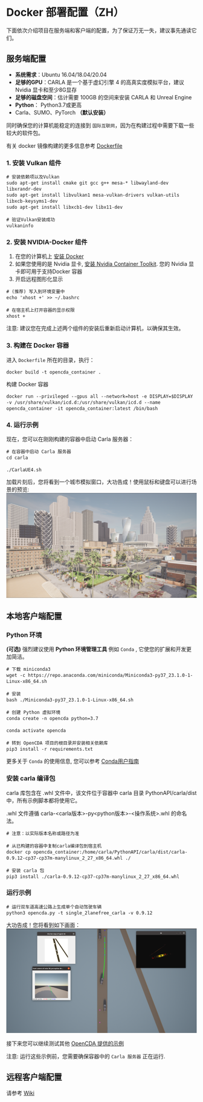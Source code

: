 # Docker 部署配置（ZH）
下面依次介绍项目在服务端和客户端的配置，为了保证万无一失，建议事先通读它们。

## 服务端配置
* **系统需求**：Ubuntu 16.04/18.04/20.04
* **足够的GPU**：CARLA 是一个基于虚幻引擎 4 的高真实度模拟平台，建议 Nvidia 显卡和至少8G显存
* **足够的磁盘空间**：估计需要 100GB 的空间来安装 CARLA 和 Unreal Engine
* **Python**： Python3.7或更高
* Carla、SUMO、PyTorch **（默认安装）**


同时确保您的计算机能稳定的连接到 `国际互联网`，因为在构建过程中需要下载一些较大的软件包。

有关 docker 镜像构建的更多信息参考
[Dockerfile](Dockerfile)  

### 1. 安装 Vulkan 组件
```shell
# 安装依赖项以及Vulkan
sudo apt-get install cmake git gcc g++ mesa-* libwayland-dev libxrandr-dev
sudo apt-get install libvulkan1 mesa-vulkan-drivers vulkan-utils libxcb-keysyms1-dev
sudo apt-get install libxcb1-dev libx11-dev

# 验证Vulkan安装成功
vulkaninfo
```

### 2. 安装 NVIDIA-Docker 组件
 1.  在您的计算机上 [安装 Docker](https://docs.docker.com/engine/install/)
 2. 如果您使用的是 Nvidia 显卡, [安装 Nvidia Container Toolkit](https://docs.nvidia.com/datacenter/cloud-native/container-toolkit/install-guide.html#installation-guide). 您的 Nvidia 显卡即可用于支持Docker 容器
 3. 开启远程图形化显示
```shell
# (推荐) 写入到环境变量中
echo 'xhost +' >> ~/.bashrc

# 在宿主机上打开容器的显示权限
xhost +
```
注意: 建议您在完成上述两个组件的安装后重新启动计算机，以确保其生效。


### 3. 构建在 Docker 容器
进入 `Dockerfile` 所在的目录，执行： 
 ```shell
 docker build -t opencda_container .
 ```
构建 Docker 容器
 ```shell
 docker run --privileged --gpus all --network=host -e DISPLAY=$DISPLAY -v /usr/share/vulkan/icd.d:/usr/share/vulkan/icd.d --name opencda_container -it opencda_container:latest /bin/bash
 ```

### 4. 运行示例
现在，您可以在刚刚构建的容器中启动 Carla 服务器：
```shell
# 在容器中启动 Carla 服务器
cd carla

./CarlaUE4.sh
```
加载片刻后，您将看到一个城市模拟窗口，大功告成！使用鼠标和键盘可以进行场景的预览:
![intro_map](docs/md_files/images/intro_map.png)

## 本地客户端配置

### Python 环境
**(可选)**  强烈建议使用 **Python 环境管理工具** 例如 `Conda` , 它使您的扩展和开发更加简洁。

```shell
# 下载 miniconda3
wget -c https://repo.anaconda.com/miniconda/Miniconda3-py37_23.1.0-1-Linux-x86_64.sh

# 安装
bash ./Miniconda3-py37_23.1.0-1-Linux-x86_64.sh

# 创建 Python 虚拟环境
conda create -n opencda python=3.7

conda activate opencda

# 转到 OpenCDA 项目的根目录并安装相关依赖库
pip3 install -r requirements.txt
```
更多关于 `Conda` 的使用信息, 您可以参考 [Conda用户指南](https://docs.conda.io/projects/conda/en/latest/user-guide/install/linux.html)

### 安装 carla 编译包

carla 库包含在 .whl 文件中，该文件位于容器中 carla 目录 PythonAPI/carla/dist 中，所有示例脚本都将使用它。

.whl 文件遵循 carla-<carla版本>-py<python版本>-<操作系统>.whl 的命名法。

``` shell
# 注意：以实际版本名称或路径为准

# 从已构建的容器中复制carla编译包到宿主机
docker cp opencda_container:/home/carla/PythonAPI/carla/dist/carla-0.9.12-cp37-cp37m-manylinux_2_27_x86_64.whl ./

# 安装 carla 包
pip3 install ./carla-0.9.12-cp37-cp37m-manylinux_2_27_x86_64.whl
```


### 运行示例
```shell
# 运行双车道高速公路上生成单个自动驾驶车辆
python3 opencda.py -t single_2lanefree_carla -v 0.9.12
```
大功告成！您将看到如下画面：
![opencda_example](docs/md_files/images/opencda_example.png)

接下来您可以继续测试其他 [OpenCDA 提供的示例](https://opencda-documentation.readthedocs.io/en/latest/md_files/getstarted.html)

注意: 运行这些示例前，您需要确保容器中的 `Carla 服务器` 正在运行.

## 远程客户端配置
请参考 [Wiki](https://github.com/THU-MIR/OpenCDA/wiki)

